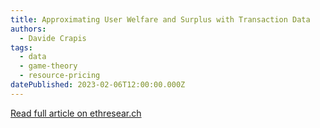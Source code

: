 ```yaml
---
title: Approximating User Welfare and Surplus with Transaction Data
authors:
  - Davide Crapis
tags:
  - data
  - game-theory
  - resource-pricing
datePublished: 2023-02-06T12:00:00.000Z
---
```


[Read full article on ethresear.ch](https://ethresear.ch/t/approximating-user-welfare-and-surplus-with-transaction-data/14766)
